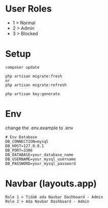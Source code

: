 # User Roles

-   1 > Normal
-   2 > Admin
-   3 > Blocked

# Setup

```
composer update
```

```
php artisan migrate:fresh
or
php artisan migrate:refresh
```

```
php artisan key:generate
```

# Env

change the .env.example to .env

```
# Env Database
DB_CONNECTION=mysql
DB_HOST=127.0.0.1
DB_PORT=3306
DB_DATABASE=your_database_name
DB_USERNAME=your_mysql_username
DB_PASSWORD=your_mysql_password
```

# Navbar (layouts.app)

```
Role 1 > Tidak ada Navbar Dashboard - Admin
Role 2 > Ada Navbar Dashboard - Admin
```
